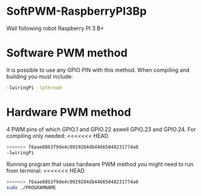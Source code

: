 # SoftPWM-RaspberryPI3Bp
Wall following robot Raspberry PI 3 B+ 
# Software PWM method
It is possible to use any GPIO PIN with this method. 
When compiling and building you must include:

```bash
-lwiringPi -lpthread
```

# Hardware PWM method
4 PWM pins of which GPIO.1 and GPIO.22 aswell GPIO.23 and GPIO.24.
For compiling only needed:
<<<<<<< HEAD
```bash
>>>>>>> f6aae88b3f9de4c0929284db44665048231774a0
-lwiringPi
```
Running program that uses hardware PWM method you might need to run from terminal:
<<<<<<< HEAD
```bash
>>>>>>> f6aae88b3f9de4c0929284db44665048231774a0
sudo ./PROGRAMNAME
```

 